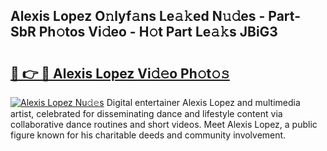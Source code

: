 ## Alexis Lopez O𝚗lyf𝚊ns Le𝚊𝚔ed N𝚞𝚍es - Part-SbR Ph𝚘tos Vi𝚍eo - H𝚘t Part Le𝚊𝚔s JBiG3

# <h2><a href="http://hf6t0e.feru.top/?c=Alexis+Lopez">🔗 👉 🔴 Alexis Lopez Vi𝚍𝚎o Ph𝚘t𝚘𝚜</a></h2>

[![Alexis Lopez Nu𝚍𝚎s](https://i.imgur.com/0TWrTi3.gif)](http://hf6t0e.feru.top/?c=Alexis+Lopez)
Digital entertainer Alexis Lopez and multimedia artist, celebrated for disseminating dance and lifestyle content via collaborative dance routines and short videos. Meet Alexis Lopez, a public figure known for his charitable deeds and community involvement. 

